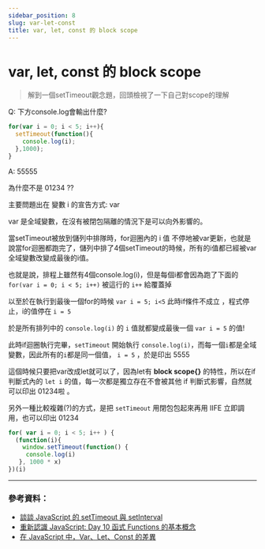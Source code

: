 ```yaml
---
sidebar_position: 8
slug: var-let-const
title: var, let, const 的 block scope
---
```

# var, let, const 的 block scope

>解到一個setTimeout觀念題，回頭檢視了一下自己對scope的理解  

Q: 下方console.log會輸出什麼?

```js
for(var i = 0; i < 5; i++){
  setTimeout(function(){
    console.log(i);
  },1000);
}
```

A: 55555

為什麼不是 01234 ??

主要問題出在 變數 i 的宣告方式: var

var 是全域變數，在沒有被閉包隔離的情況下是可以向外影響的。  

當setTimeout被放到儲列中排隊時，for迴圈內的 i 值 不停地被var更新，也就是說當for迴圈都跑完了，儲列中排了4個setTimeout的時候，所有的i值都已經被var全域變數改變成最後的i值。

也就是說，排程上雖然有4個console.log(i)，但是每個i都會因為跑了下面的 `for(var i = 0; i < 5; i++)` 被這行的 `i++` 給覆蓋掉  

以至於在執行到最後一個for的時候 `var i = 5; i<5` 此時if條件不成立 ，程式停止，i的值停在 `i = 5`  

於是所有排列中的 `console.log(i)` 的 `i` 值就都變成最後一個 `var i = 5` 的值!  

此時if迴圈執行完畢，`setTimeout` 開始執行 `console.log(i)`，而每一個`i`都是全域變數，因此所有的`i`都是同一個值， `i = 5` ，於是印出 5555  

這個時候只要把var改成let就可以了，因為let有 **block scope{}** 的特性，所以在if判斷式內的 `let i` 的值，每一次都是獨立存在不會被其他 if 判斷式影響，自然就可以印出 01234啦 。

另外一種比較複雜(?)的方式，是把 `setTimeout` 用閉包包起來再用 IIFE 立即調用，也可以印出 01234

```js
for( var i = 0; i < 5; i++ ) {
  (function(i){
    window.setTimeout(function() {
     console.log(i)
   }, 1000 * x)
})(i)
```

---

### 參考資料：
* [談談 JavaScript 的 setTimeout 與 setInterval](https://kuro.tw/posts/2019/02/23/%E8%AB%87%E8%AB%87-JavaScript-%E7%9A%84-setTimeout-%E8%88%87-setInterval/)
* [重新認識 JavaScript: Day 10 函式 Functions 的基本概念](https://ithelp.ithome.com.tw/articles/10191549)
* [在 JavaScript 中，Var、Let、Const 的差異](https://askie.today/differences-among-var-let-const/)
